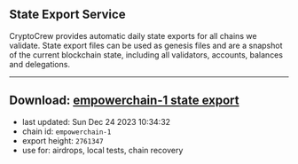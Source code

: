 ## State Export Service
CryptoCrew provides automatic daily state exports for all chains we validate. State export files can be used as genesis files and are a snapshot of the current blockchain state, including all validators, accounts, balances and delegations.

---
**Download: [empowerchain-1 state export](https://dl.ccvalidators.com/SERVICE/empowerchain/empowerchain-1_export_2761347.json)**
---

- last updated: Sun Dec 24 2023 10:34:32
- chain id: `empowerchain-1`
- export height: `2761347`
- use for: airdrops, local tests, chain recovery
